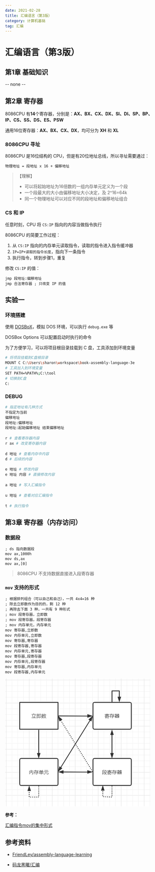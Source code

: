 ```yaml
---
date: 2021-02-28
title: 汇编语言（第3版）
category: 计算机基础
tag: 汇编
---
```




# 汇编语言（第3版）

## 第1章	基础知识

-- none --

## 第2章	寄存器

8086CPU 有**14**个寄存器，分别是：**AX、BX、CX、DX、SI、DI、SP、BP、IP、CS、SS、DS、ES、PSW**

通用16位寄存器：**AX、BX、CX、DX**，均可分为 **XH** 和 **XL**

### 8086CPU 寻址

8086CPU 是16位结构的 CPU，但是有20位地址总线，所以寻址需要通过：

```text
物理地址 = 段地址 x 16 + 偏移地址
```

>   【理解】
>
>   -   可以将起始地址为16倍数的一组内存单元定义为一个段
>   -   一个段最大的大小由偏移地址大小决定，及 2^16=64k
>   -   同一个物理地址可以对应不同的段地址和偏移地址组合

### CS 和 IP

任意时刻，CPU 将 `CS:IP` 指向的内容当做指令执行

8086CPU 的简要工作过程：

1.  从 `CS:IP` 指向的内存单元读取指令，读取的指令进入指令缓冲器
2.  `IP=IP+读取的指令长度`，指向下一条指令
3.  执行指令，转到步骤1，重复

修改 `CS:IP` 的值：

```assembly
jmp 段地址:偏移地址
jmp 合法寄存器 ; 只改变 IP 的值
```

## 实验一

### 环境搭建

使用 [DOSBoX](https://www.dosbox.com/)，模拟 DOS 环境，可以执行 `debug.exe` 等

DOSBox Options 可以配置启动时执行的命令

为了方便学习，可以将项目根目录挂载到 C 盘，工具添加到环境变量

```bash
# 将项目挂载到C盘根目录
MOUNT C C:\Users\sharon\workspace\book-assembly-language-3e
# 工具加入到环境变量
SET PATH=%PATH%;C:\tool
# 切换到C盘
C:
```

### DEBUG

```bash
# 指定地址有几种方式
不指定为当前
偏移地址
段地址:偏移地址
段地址:起始偏移地址 结束偏移地址

r # 查看寄存器内容
r ax # 改变寄存器内容

d 地址 # 查看内存中内容
d # 后续的内容

e 地址 # 修改内容
e 地址 内容 # 直接修改内容

a 地址 # 写入汇编指令

u 地址 # 查看对应汇编指令

t # 执行指令
```

## 第3章	寄存器（内存访问）

### 数据段

```assembly
; ds 指向数据段
mov ax,1000h
mov ds,ax
mov ax,[0]
```

>   8086CPU 不支持数据直接进入段寄存器

### `mov` 支持的形式

```assembly
; 根据排列组合（可以自己和自己），一共 4x4=16 种
; 除去立即数作为目的的，剩 12 种
; 再除去下面 3 种，一共有 9 种形式
; mov 段寄存器，立即数
; mov 段寄存器，段寄存器
; mov 内存单元，内存单元
mov 寄存器,立即数
mov 内存单元,立即数
mov 寄存器,寄存器
mov 段寄存器,寄存器
mov 内存单元,寄存器
mov 寄存器,段寄存器
mov 内存单元,段寄存器
mov 寄存器,内存单元
mov 段寄存器,内存单元
```

![image-20210302004401713](汇编语言（第3版）/image-20210302004401713.png)

**参考：**

[汇编指令mov的集中形式](https://blog.csdn.net/tangdandang/article/details/5250368)

## 参考资料

- [FriendLey/assembly-language-learning](https://github.com/FriendLey/assembly-language-learning)

- [码龙黑曜/汇编](https://blackdragonf.github.io/all-tags/#%E6%B1%87%E7%BC%96-list)

